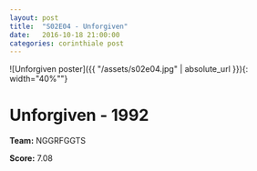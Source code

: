```yaml
---
layout: post
title:  "S02E04 - Unforgiven"
date:   2016-10-18 21:00:00
categories: corinthiale post
---
```


![Unforgiven poster]({{ "/assets/s02e04.jpg" | absolute_url }}){: width="40%""}

# **Unforgiven** - 1992

**Team:** NGGRFGGTS

**Score:** 7.08


